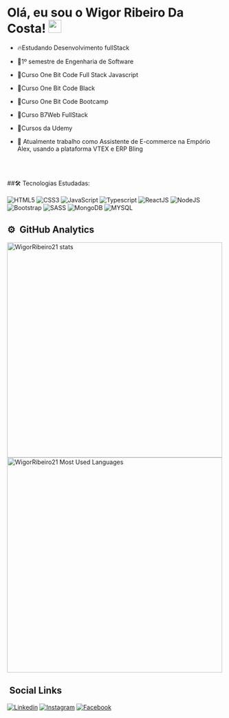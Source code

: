<h1>Olá, eu sou o Wigor Ribeiro Da Costa! <img src="https://raw.githubusercontent.com/kaueMarques/kaueMarques/master/hi.gif" width="30px"></h1>

- 🔥Estudando Desenvolvimento fullStack
- 📒1º semestre de Engenharia de Software
- 📒Curso One Bit Code Full Stack Javascript
- 📒Curso One Bit Code Black
- 📒Curso One Bit Code Bootcamp
- 📒Curso B7Web FullStack
- 📒Cursos da Udemy

- 🏬 Atualmente trabalho como Assistente de E-commerce na Empório Alex, usando a plataforma VTEX e ERP Bling

<br><br>

##🛠️ Tecnologias Estudadas:

<div style="display: inline-block;">
  <img align="center" alt="HTML5" src ="https://img.shields.io/badge/HTML5-E34F26?style=for-the-badge&logo=html5&logoColor=white">
  <img align="center" alt="CSS3" src ="https://img.shields.io/badge/CSS3-1572B6?style=for-the-badge&logo=css3&logoColor=white">
  <img align="center" alt="JavaScript" src ="https://img.shields.io/badge/JavaScript-F7DF1E?style=for-the-badge&logo=javascript&logoColor=black">
  <img align="center" alt="Typescript" src ="https://img.shields.io/badge/TypeScript-007ACC?style=for-the-badge&logo=typescript&logoColor=white">
  <img align="center" alt="ReactJS" src ="https://img.shields.io/badge/React-20232A?style=for-the-badge&logo=react&logoColor=61DAFB">
  <img align="center" alt="NodeJS" src ="https://img.shields.io/badge/Node.js-43853D?style=for-the-badge&logo=node.js&logoColor=white">
  <img align="center" alt="Bootstrap" src ="https://img.shields.io/badge/Bootstrap-563D7C?style=for-the-badge&logo=bootstrap&logoColor=white">
  <img align="center" alt="SASS" src = "https://img.shields.io/badge/Sass-CC6699?style=for-the-badge&logo=sass&logoColor=white">
  <img align="center" alt="MongoDB" src = "https://img.shields.io/badge/MongoDB-4EA94B?style=for-the-badge&logo=mongodb&logoColor=white"> 
  <img align="center" alt="MYSQL" src = "https://img.shields.io/badge/MySQL-00000F?style=for-the-badge&logo=mysql&logoColor=white"> 
</div>



## ⚙️ &nbsp;GitHub Analytics

<img width="500em" alt="WigorRibeiro21 stats" src = "https://github-readme-stats.vercel.app/api?username=WigorCosta21&show_icons=true&theme=dracula">
<img width="500em" alt="WigorRibeiro21 Most Used Languages" src = "https://github-readme-stats.vercel.app/api/top-langs/?username=WigorCosta21&layout=compact)](https://github.com/anuraghazra/github-readme-stats">


## &nbsp;Social Links
[![Linkedin](https://img.shields.io/badge/LinkedIn-0077B5?style=for-the-badge&logo=linkedin&logoColor=white)](https://www.linkedin.com/in/wigor-ribeiro-a96113241/)
[![Instagram](https://img.shields.io/badge/Instagram-E4405F?style=for-the-badge&logo=instagram&logoColor=white)](https://www.instagram.com/wigor21/)
[![Facebook](https://img.shields.io/badge/Facebook-1877F2?style=for-the-badge&logo=facebook&logoColor=white)](https://www.facebook.com/wigor.ribeiro)
